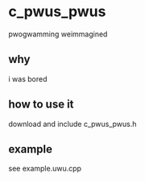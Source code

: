 # c_pwus_pwus
pwogwamming weimmagined

## why
i was bored

## how to use it
download and include c_pwus_pwus.h

## example
see example.uwu.cpp
